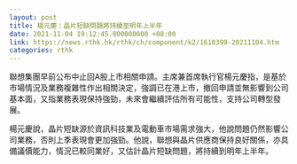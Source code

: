 ```yaml
---
layout: post
title: 楊元慶：晶片短缺問題將持續至明年上半年
date: 2021-11-04 19:12:45.000000000 +08:00
link: https://news.rthk.hk/rthk/ch/component/k2/1618399-20211104.htm
categories: rthk
---
```


聯想集團早前公布中止回A股上市相關申請。主席兼首席執行官楊元慶指，是基於市場情況及業務複雜性作出相關決定，強調已在港上市，撤回申請並無影響到公司基本面，又指業務表現保持強勁，未來會繼續評估所有可能性，支持公司轉型發展。

楊元慶說，晶片短缺源於資訊科技業及電動車市場需求強大，他說問題仍然影響公司業務，否則上季表現會更加強勁。他說，聯想與晶片供應商保持良好關係，亦具備議價能力，情況已較同業好，又估計晶片短缺問題，將持續到明年上半年。
